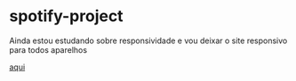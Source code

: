 # spotify-project
 
<p> Ainda estou estudando sobre responsividade e vou deixar o site responsivo para todos aparelhos </p>
<p> <a href="<p> Você pode ver o site  <a href="https://bryanzef.github.io/spotify-project/"> aqui </a> </p>

